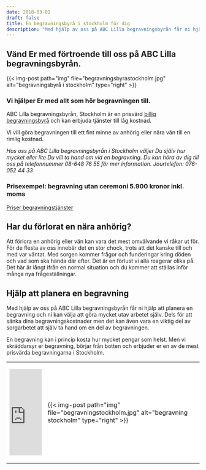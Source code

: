 ```yaml
---
date: 2018-03-01
draft: false
title: En begravningsbyrå i stockholm för dig
description: "Med hjälp av oss på ABC Lilla begravningsbyrån får ni hjälp att planera en begravning och ni kan välja att göra mycket utav arbetet själv. Dels för att sänka dina begravningskostnader men det kan även vara en viktig del av sorgarbetet att själv ta hand om en del av begravningen."
---
```



## Vänd Er med förtroende till oss på ABC Lilla begravningsbyrån.

{{< img-post
    path="img" file="begravningsbyrastockholm.jpg"
    alt="begravningsbyrå i stockholm" type="right" >}}

### Vi hjälper Er med allt som hör begravningen till.

ABC Lilla begravningsbyrån, Stockholm är en prisvärd [billig begravningsbyrå][1] och kan erbjuda tjänster till låg kostnad.

Vi vill göra begravningen till ett fint minne av anhörig eller nära vän till en rimlig kostnad.

*Hos oss på ABC Lilla begravningsbyrån i Stockholm väljer Du själv hur mycket eller lite Du vill ta hand om vid en begravning. Du kan höra av dig till oss på telefonnummer 08-648 76 55 för mer information. Jourtelefon: 076-052 44 33*

### Prisexempel: begravning utan ceremoni 5.900 kronor inkl. moms

[Priser begravningstjänster][2]

## Har du förlorat en nära anhörig?
Att förlora en anhörig eller vän kan vara det mest omvälvande vi råkar ut för. För de flesta av oss innebär det en stor chock, trots att det kanske till och med var väntat. Med sorgen kommer frågor och funderingar kring döden och vad som ska hända där efter. Det är en förlust vi alla reagerar olika på. Det här är långt ifrån en normal situation och du kommer att ställas inför många nya frågeställningar.

## Hjälp att planera en begravning
Med hjälp av oss på ABC Lilla begravningsbyrån får ni hjälp att planera en begravning och ni kan välja att göra mycket utav arbetet själv. Dels för att sänka dina begravningskostnader men det kan även vara en viktig del av sorgarbetet att själv ta hand om en del av begravningen. 

En begravning kan i princip kosta hur mycket pengar som helst. Men vi skräddarsyr er begravning, börjar från botten och erbjuder er en av de mest prisvärda begravningarna i Stockholm.

<table style="width: 100%; background: white" border="0" cellspacing="5" cellpadding="5" align="center">
<tbody>
<tr>
<td>
<p><iframe style="border: 0; display: block;" src="https://widget.reco.se/v2/widget/1626775?mode=HORIZONTAL_QUOTE" width="100%" height="225" scrolling="no"></iframe></p>
</td>
<td>{{< img-post
    path="img" file="begravningstockholm.jpg"
    alt="begravning stockholm" type="right" >}}</td>
</tr>
</tbody>
</table>


  [1]: billig-begravningsbyra
  [2]: priser
